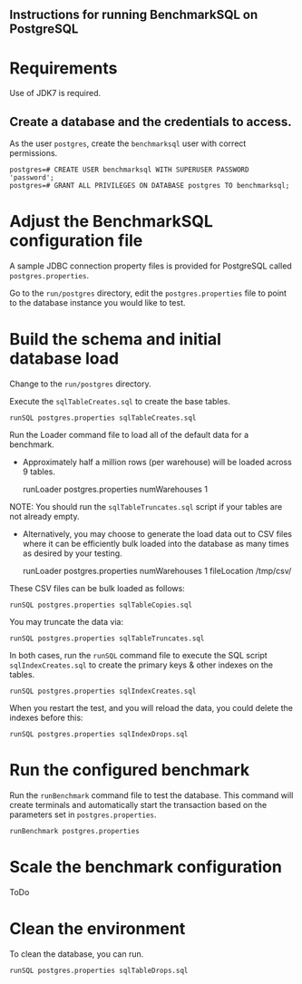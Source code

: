 
Instructions for running BenchmarkSQL on PostgreSQL
---------------------------------------------------

# Requirements

Use of JDK7 is required.

## Create a database and the credentials to access.

As the user `postgres`, create the `benchmarksql` user with correct permissions.

	postgres=# CREATE USER benchmarksql WITH SUPERUSER PASSWORD 'password';
	postgres=# GRANT ALL PRIVILEGES ON DATABASE postgres TO benchmarksql;

# Adjust the BenchmarkSQL configuration file

A sample JDBC connection property files is provided for PostgreSQL called `postgres.properties`.

Go to the `run/postgres` directory, edit the `postgres.properties` file to point to the
database instance you would like to test.   

# Build the schema and initial database load

Change to the `run/postgres` directory.

Execute the `sqlTableCreates.sql` to create the base tables.

    runSQL postgres.properties sqlTableCreates.sql

Run the Loader command file to load all of the default data for a benchmark.

 * Approximately half a million rows (per warehouse) will be loaded across 9
 tables.

    runLoader postgres.properties numWarehouses 1

NOTE: You should run the `sqlTableTruncates.sql` script if your tables are not
already empty.
      
 * Alternatively, you may choose to generate the load data out to CSV files
 where it can be efficiently bulk loaded into the database as many times as
 desired by your testing.

    runLoader postgres.properties numWarehouses 1 fileLocation /tmp/csv/   
        
These CSV files can be bulk loaded as follows:

    runSQL postgres.properties sqlTableCopies.sql

You may truncate the data via:

    runSQL postgres.properties sqlTableTruncates.sql

In both cases, run the `runSQL` command file to execute the SQL script
`sqlIndexCreates.sql` to create the primary keys & other indexes on the tables.

    runSQL postgres.properties sqlIndexCreates.sql

When you restart the test, and you will reload the data, you could delete the
indexes before this:

    runSQL postgres.properties sqlIndexDrops.sql

# Run the configured benchmark

Run the `runBenchmark` command file to test the database.
This command will create terminals and automatically start the transaction
based on the parameters set in `postgres.properties`. 

    runBenchmark postgres.properties

# Scale the benchmark configuration

ToDo

# Clean the environment

To clean the database, you can run.

    runSQL postgres.properties sqlTableDrops.sql

